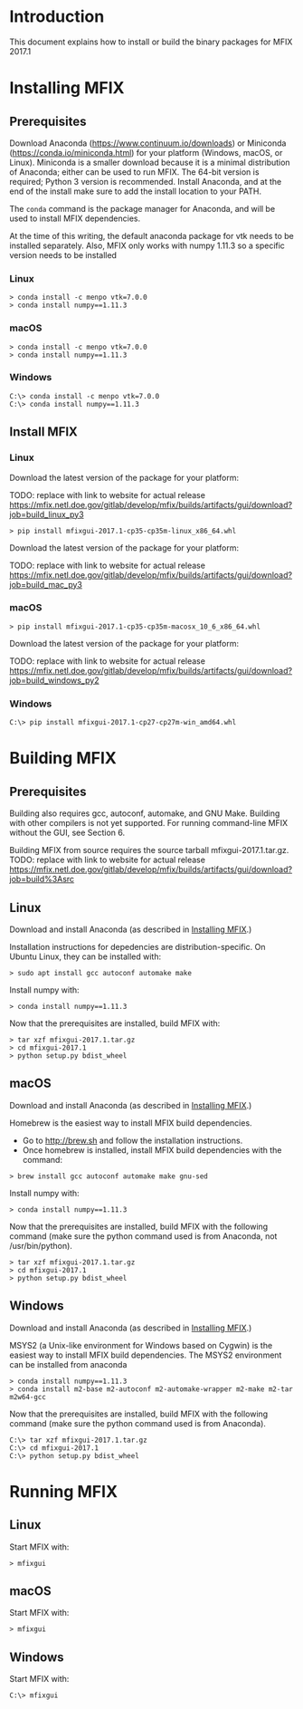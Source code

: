# Introduction

This document explains how to install or build the binary packages for MFIX 2017.1


# Installing MFIX

## Prerequisites

Download Anaconda (https://www.continuum.io/downloads) or Miniconda
(https://conda.io/miniconda.html) for your platform (Windows, macOS, or Linux).
Miniconda is a smaller download because it is a minimal distribution of
Anaconda; either can be used to run MFIX. The 64-bit version is required; Python
3 version is recommended. Install Anaconda, and at the end of the install make
sure to add the install location to your PATH.

The `conda` command is the package manager for Anaconda, and will be used to
install MFIX dependencies.

At the time of this writing, the default anaconda package for vtk needs to be
installed separately. Also, MFIX only works with numpy 1.11.3 so a specific
version needs to be installed

### Linux
```shell
> conda install -c menpo vtk=7.0.0
> conda install numpy==1.11.3
```

### macOS
```shell
> conda install -c menpo vtk=7.0.0
> conda install numpy==1.11.3
```

### Windows

```shell
C:\> conda install -c menpo vtk=7.0.0
C:\> conda install numpy==1.11.3
```


## Install MFIX

### Linux

Download the latest version of the package for your platform:

TODO: replace with link to website for actual release
https://mfix.netl.doe.gov/gitlab/develop/mfix/builds/artifacts/gui/download?job=build_linux_py3

```shell
> pip install mfixgui-2017.1-cp35-cp35m-linux_x86_64.whl
```

Download the latest version of the package for your platform:

TODO: replace with link to website for actual release
https://mfix.netl.doe.gov/gitlab/develop/mfix/builds/artifacts/gui/download?job=build_mac_py3

### macOS
```shell
> pip install mfixgui-2017.1-cp35-cp35m-macosx_10_6_x86_64.whl
```

Download the latest version of the package for your platform:

TODO: replace with link to website for actual release
https://mfix.netl.doe.gov/gitlab/develop/mfix/builds/artifacts/gui/download?job=build_windows_py2

### Windows

```shell
C:\> pip install mfixgui-2017.1-cp27-cp27m-win_amd64.whl
```


# Building MFIX

## Prerequisites

Building also requires gcc, autoconf, automake, and GNU Make.
Building with other compilers is not yet supported. For running command-line MFIX without the GUI, see Section 6.

Building MFIX from source requires the source tarball mfixgui-2017.1.tar.gz.
TODO: replace with link to website for actual release
https://mfix.netl.doe.gov/gitlab/develop/mfix/builds/artifacts/gui/download?job=build%3Asrc


## Linux

Download and install Anaconda (as described in [Installing MFIX](#installing-mfix).)

Installation instructions for depedencies are distribution-specific. On Ubuntu Linux, they can be installed with:

```shell
> sudo apt install gcc autoconf automake make
```

Install numpy with:
```shell
> conda install numpy==1.11.3
```

Now that the prerequisites are installed, build MFIX with:

```shell
> tar xzf mfixgui-2017.1.tar.gz
> cd mfixgui-2017.1
> python setup.py bdist_wheel
```


## macOS

Download and install Anaconda (as described in [Installing MFIX](#installing-mfix).)

Homebrew is the easiest way to install MFIX build dependencies.
 - Go to http://brew.sh and follow the installation instructions.
 - Once homebrew is installed, install MFIX build dependencies with the command:

```shell
> brew install gcc autoconf automake make gnu-sed
```

Install numpy with:
```shell
> conda install numpy==1.11.3
```

Now that the prerequisites are installed, build MFIX with the following command (make sure the python command used is from Anaconda, not /usr/bin/python).
```shell
> tar xzf mfixgui-2017.1.tar.gz
> cd mfixgui-2017.1
> python setup.py bdist_wheel
```


## Windows

Download and install Anaconda (as described in [Installing MFIX](#installing-mfix).)

MSYS2 (a Unix-like environment for Windows based on Cygwin) is the easiest way to install MFIX build dependencies. The MSYS2 environment can be installed from anaconda
```shell
> conda install numpy==1.11.3
> conda install m2-base m2-autoconf m2-automake-wrapper m2-make m2-tar m2w64-gcc
```

Now that the prerequisites are installed, build MFIX with the following command (make sure the python command used is from Anaconda).
```shell
C:\> tar xzf mfixgui-2017.1.tar.gz
C:\> cd mfixgui-2017.1
C:\> python setup.py bdist_wheel
```


# Running MFIX


## Linux
Start MFIX with:
```shell
> mfixgui
```


## macOS
Start MFIX with:

```shell
> mfixgui
```


## Windows
Start MFIX with:

```shell
C:\> mfixgui
```
